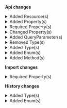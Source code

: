 **Api changes**

<details>
<summary>Added Resource(s)</summary>

- added resource `/{projectKey}/in-store/key={storeKey}/cart-discounts`
- added resource `/{projectKey}/in-store/key={storeKey}/cart-discounts/key={key}`
- added resource `/{projectKey}/in-store/key={storeKey}/cart-discounts/{ID}`
</details>


<details>
<summary>Added Property(s)</summary>

- added property `stores` to type `CartDiscount`
- added property `stores` to type `CartDiscountDraft`
- added property `customLineItemKey` to type `CartApplyDeltaToCustomLineItemShippingDetailsTargetsAction`
- added property `customLineItemKey` to type `CartChangeCustomLineItemMoneyAction`
- added property `customLineItemKey` to type `CartChangeCustomLineItemPriceModeAction`
- added property `customLineItemKey` to type `CartChangeCustomLineItemQuantityAction`
- added property `customLineItemKey` to type `CartRemoveCustomLineItemAction`
- added property `customLineItemKey` to type `CartSetCustomLineItemCustomFieldAction`
- added property `customLineItemKey` to type `CartSetCustomLineItemCustomTypeAction`
- added property `customLineItemKey` to type `CartSetCustomLineItemShippingDetailsAction`
- added property `customLineItemKey` to type `CartSetCustomLineItemTaxAmountAction`
- added property `customLineItemKey` to type `CartSetCustomLineItemTaxRateAction`
- added property `associate` to type `ClientLogging`
- added property `associate` to type `CreatedBy`
- added property `associate` to type `LastModifiedBy`
- added property `customLineItemKey` to type `CustomLineItemStateTransitionMessage`
- added property `lineItemKey` to type `LineItemStateTransitionMessage`
- added property `customLineItemKey` to type `OrderCustomLineItemDiscountSetMessage`
- added property `customLineItemKey` to type `OrderCustomLineItemQuantityChangedMessage`
- added property `customLineItemKey` to type `OrderCustomLineItemRemovedMessage`
- added property `lineItemKey` to type `OrderLineItemDiscountSetMessage`
- added property `lineItemKey` to type `OrderLineItemDistributionChannelSetMessage`
- added property `lineItemKey` to type `OrderLineItemRemovedMessage`
- added property `customLineItemKey` to type `CustomLineItemStateTransitionMessagePayload`
- added property `lineItemKey` to type `LineItemStateTransitionMessagePayload`
- added property `customLineItemKey` to type `OrderCustomLineItemDiscountSetMessagePayload`
- added property `customLineItemKey` to type `OrderCustomLineItemQuantityChangedMessagePayload`
- added property `customLineItemKey` to type `OrderCustomLineItemRemovedMessagePayload`
- added property `lineItemKey` to type `OrderLineItemDiscountSetMessagePayload`
- added property `lineItemKey` to type `OrderLineItemDistributionChannelSetMessagePayload`
- added property `lineItemKey` to type `OrderLineItemRemovedMessagePayload`
- added property `directDiscounts` to type `StagedOrder`
- added property `shippingDetails` to type `StagedOrderAddCustomLineItemAction`
- added property `shippingKey` to type `StagedOrderAddDeliveryAction`
- added property `inventoryMode` to type `StagedOrderAddLineItemAction`
- added property `customLineItemKey` to type `StagedOrderChangeCustomLineItemMoneyAction`
- added property `customLineItemKey` to type `StagedOrderChangeCustomLineItemQuantityAction`
- added property `customLineItemKey` to type `StagedOrderImportCustomLineItemStateAction`
- added property `lineItemKey` to type `StagedOrderImportLineItemStateAction`
- added property `customLineItemKey` to type `StagedOrderRemoveCustomLineItemAction`
- added property `customLineItemKey` to type `StagedOrderSetCustomLineItemCustomFieldAction`
- added property `customLineItemKey` to type `StagedOrderSetCustomLineItemCustomTypeAction`
- added property `customLineItemKey` to type `StagedOrderSetCustomLineItemShippingDetailsAction`
- added property `customLineItemKey` to type `StagedOrderSetCustomLineItemTaxAmountAction`
- added property `customLineItemKey` to type `StagedOrderSetCustomLineItemTaxRateAction`
- added property `customLineItemKey` to type `StagedOrderTransitionCustomLineItemStateAction`
- added property `lineItemKey` to type `StagedOrderTransitionLineItemStateAction`
- added property `key` to type `CustomLineItemImportDraft`
- added property `key` to type `LineItemImportDraft`
- added property `directDiscounts` to type `Order`
- added property `purchaseOrderNumber` to type `OrderImportDraft`
- added property `taxCalculationMode` to type `OrderImportDraft`
- added property `customLineItemKey` to type `OrderImportCustomLineItemStateAction`
- added property `lineItemKey` to type `OrderImportLineItemStateAction`
- added property `customLineItemKey` to type `OrderSetCustomLineItemCustomFieldAction`
- added property `customLineItemKey` to type `OrderSetCustomLineItemCustomTypeAction`
- added property `customLineItemKey` to type `OrderSetCustomLineItemShippingDetailsAction`
- added property `customLineItemKey` to type `OrderTransitionCustomLineItemStateAction`
- added property `lineItemKey` to type `OrderTransitionLineItemStateAction`
</details>


<details>
<summary>Required Property(s)</summary>

- changed property `customLineItemId` of type `CartApplyDeltaToCustomLineItemShippingDetailsTargetsAction` to be optional
- changed property `customLineItemId` of type `CartChangeCustomLineItemMoneyAction` to be optional
- changed property `customLineItemId` of type `CartChangeCustomLineItemPriceModeAction` to be optional
- changed property `customLineItemId` of type `CartChangeCustomLineItemQuantityAction` to be optional
- changed property `customLineItemId` of type `CartRemoveCustomLineItemAction` to be optional
- changed property `customLineItemId` of type `CartSetCustomLineItemCustomFieldAction` to be optional
- changed property `customLineItemId` of type `CartSetCustomLineItemCustomTypeAction` to be optional
- changed property `customLineItemId` of type `CartSetCustomLineItemShippingDetailsAction` to be optional
- changed property `customLineItemId` of type `CartSetCustomLineItemTaxAmountAction` to be optional
- changed property `customLineItemId` of type `CartSetCustomLineItemTaxRateAction` to be optional
- changed property `comment` of type `MyQuoteRequestDraft` to be optional
- changed property `customLineItemId` of type `StagedOrderChangeCustomLineItemMoneyAction` to be optional
- changed property `customLineItemId` of type `StagedOrderChangeCustomLineItemQuantityAction` to be optional
- changed property `customLineItemId` of type `StagedOrderImportCustomLineItemStateAction` to be optional
- changed property `lineItemId` of type `StagedOrderImportLineItemStateAction` to be optional
- changed property `customLineItemId` of type `StagedOrderRemoveCustomLineItemAction` to be optional
- changed property `customLineItemId` of type `StagedOrderSetCustomLineItemCustomFieldAction` to be optional
- changed property `customLineItemId` of type `StagedOrderSetCustomLineItemCustomTypeAction` to be optional
- changed property `customLineItemId` of type `StagedOrderSetCustomLineItemShippingDetailsAction` to be optional
- changed property `customLineItemId` of type `StagedOrderSetCustomLineItemTaxAmountAction` to be optional
- changed property `customLineItemId` of type `StagedOrderSetCustomLineItemTaxRateAction` to be optional
- changed property `customLineItemId` of type `StagedOrderTransitionCustomLineItemStateAction` to be optional
- changed property `lineItemId` of type `StagedOrderTransitionLineItemStateAction` to be optional
- changed property `priceMode` of type `CustomLineItemImportDraft` to be optional
- changed property `customLineItemId` of type `OrderImportCustomLineItemStateAction` to be optional
- changed property `lineItemId` of type `OrderImportLineItemStateAction` to be optional
- changed property `customLineItemId` of type `OrderSetCustomLineItemCustomFieldAction` to be optional
- changed property `customLineItemId` of type `OrderSetCustomLineItemCustomTypeAction` to be optional
- changed property `customLineItemId` of type `OrderSetCustomLineItemShippingDetailsAction` to be optional
- changed property `customLineItemId` of type `OrderTransitionCustomLineItemStateAction` to be optional
- changed property `lineItemId` of type `OrderTransitionLineItemStateAction` to be optional
- changed property `comment` of type `QuoteRequestDraft` to be optional
- :warning: changed property `paymentState` of type `StagedOrderChangePaymentStateAction` to be required
- :warning: changed property `shipmentState` of type `StagedOrderChangeShipmentStateAction` to be required
- :warning: changed property `paymentState` of type `OrderChangePaymentStateAction` to be required
- :warning: changed property `shipmentState` of type `OrderChangeShipmentStateAction` to be required
</details>


<details>
<summary>Changed Property(s)</summary>

- :warning: changed property `country` of type `StagedOrder` from type `string` to `CountryCode`
- :warning: changed property `locale` of type `StagedOrder` from type `string` to `Locale`
- :warning: changed property `country` of type `StagedOrderSetCountryAction` from type `string` to `CountryCode`
- :warning: changed property `locale` of type `StagedOrderSetLocaleAction` from type `string` to `Locale`
- :warning: changed property `country` of type `Order` from type `string` to `CountryCode`
- :warning: changed property `locale` of type `Order` from type `string` to `Locale`
- :warning: changed property `country` of type `OrderImportDraft` from type `string` to `CountryCode`
- :warning: changed property `locale` of type `OrderSetLocaleAction` from type `string` to `Locale`
</details>


<details>
<summary>Added QueryParameter(s)</summary>

- added query parameter `where` to method `get /{projectKey}/in-store/key={storeKey}/product-selection-assignments`
- added query parameter `/^var[.][a-zA-Z0-9]+$/` to method `get /{projectKey}/in-store/key={storeKey}/product-selection-assignments`
</details>


<details>
<summary>Removed Type(s)</summary>

- :warning: removed type `CartSetDeliveryAddressCustomFieldAction`
- :warning: removed type `CartSetDeliveryAddressCustomTypeAction`
- :warning: removed type `BusinessUnitParentUnitChangedMessage`
- :warning: removed type `BusinessUnitParentUnitChangedMessagePayload`
- :warning: removed type `OrderResourceIdentifier`
</details>


<details>
<summary>Added Type(s)</summary>

- added type `CartDiscountAddStoreAction`
- added type `CartDiscountRemoveStoreAction`
- added type `CartDiscountSetStoresAction`
- added type `MaxCartDiscountsReachedError`
- added type `MaxStoreReferencesReachedError`
- added type `StoreCartDiscountsLimitReachedError`
- added type `GraphQLMaxCartDiscountsReachedError`
- added type `GraphQLMaxStoreReferencesReachedError`
- added type `GraphQLStoreCartDiscountsLimitReachedError`
- added type `BusinessUnitParentChangedMessage`
- added type `BusinessUnitParentChangedMessagePayload`
- added type `StagedOrderSetDirectDiscountsAction`
- added type `StagedOrderSetStoreAction`
</details>


<details>
<summary>Added Enum(s)</summary>

- added enum `associate-role` to type `ChangeSubscriptionResourceTypeId`
</details>


<details>
<summary>Added Method(s)</summary>

- added method `apiRoot.withProjectKey().inStoreKeyWithStoreKeyValue().cartDiscounts().get()`
- added method `apiRoot.withProjectKey().inStoreKeyWithStoreKeyValue().cartDiscounts().post()`
- added method `apiRoot.withProjectKey().inStoreKeyWithStoreKeyValue().cartDiscounts().withKey().get()`
- added method `apiRoot.withProjectKey().inStoreKeyWithStoreKeyValue().cartDiscounts().withKey().post()`
- added method `apiRoot.withProjectKey().inStoreKeyWithStoreKeyValue().cartDiscounts().withKey().delete()`
- added method `apiRoot.withProjectKey().inStoreKeyWithStoreKeyValue().cartDiscounts().withId().get()`
- added method `apiRoot.withProjectKey().inStoreKeyWithStoreKeyValue().cartDiscounts().withId().post()`
- added method `apiRoot.withProjectKey().inStoreKeyWithStoreKeyValue().cartDiscounts().withId().delete()`
</details>

**Import changes**

<details>
<summary>Required Property(s)</summary>

- changed property `addresses` of type `CustomerImport` to be optional
- :warning: changed property `key` of type `PriceDraftImport` to be required
</details>

**History changes**

<details>
<summary>Added Type(s)</summary>

- added type `AddInheritedAssociateChange`
- added type `AssociateRoleLabel`
- added type `ChangeBuyerAssignableChange`
- added type `ChangeInheritedAssociateChange`
- added type `InheritedAssociate`
- added type `InheritedAssociateRoleAssignment`
- added type `Permission`
- added type `RemoveInheritedAssociateChange`
- added type `SetLocalizedNameChange`
- added type `SetPermissionsChange`
</details>


<details>
<summary>Added Enum(s)</summary>

- added enum `associate-role` to type `ChangeHistoryResourceType`
</details>

